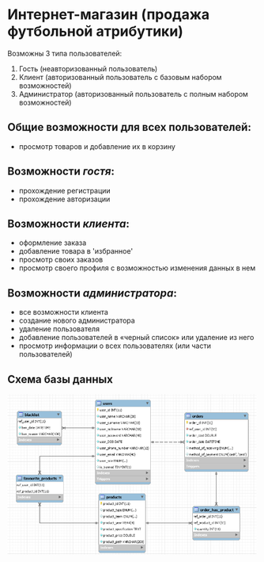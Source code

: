 # Интернет-магазин (продажа футбольной атрибутики)
Возможны 3 типа пользователей:
1. Гость (неавторизованный  пользователь)
2. Клиент (авторизованный пользователь с базовым набором возможностей)
3. Администратор (авторизованный пользователь с полным набором возможностей)

## Общие возможности для всех пользователей:
- просмотр товаров и добавление их в корзину

## Возможности *гостя*:
- прохождение регистрации
- прохождение авторизации

## Возможности *клиента*:
- оформление заказа
- добавление товара в 'избранное'
- просмотр своих заказов
- просмотр своего профиля с возможностью изменения данных в нем

## Возможности *администратора*:
- все возможности клиента
- создание нового администратора
- удаление пользователя
- добавление пользователей в «черный список» или удаление из него
- просмотр информации о всех пользователях (или части пользователей)

## Схема базы данных
![Image alt](https://github.com/lexo4kaa/JWD_project/raw/main/db/db.png)
